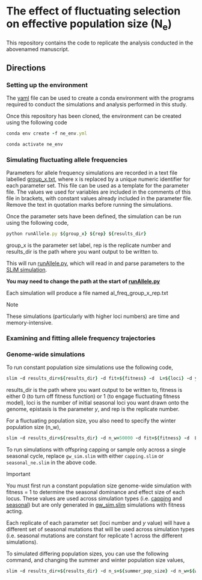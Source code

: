 # The effect of fluctuating selection on effective population size (N<sub>e</sub>)
This repository contains the code to replicate the analysis conducted in the abovenamed manuscript. 

## Directions

### Setting up the environment
The [yaml](ne_env.yml) file can be used to create a conda environment with the programs required to conduct the simulations and analysis performed in this study.

Once this repository has been cloned, the environment can be created using the following code

```ruby
conda env create -f ne_env.yml

conda activate ne_env
```

### Simulating fluctuating allele frequencies
Parameters for allele frequency simulations are recorded in a text file labelled [group_x.txt](group_x.txt), where x is replaced by a unique numeric identifier for each parameter set. This file can be used as a template for the parameter file. The values we used for variables are included in the comments of this file in brackets, with constant values already included in the parameter file. Remove the text in quotation marks before running the simulations.

Once the parameter sets have been defined, the simulation can be run using the following code,

```ruby
python runAllele.py ${group_x} ${rep} ${results_dir}
```
group_x is the parameter set label, rep is the replicate number and results_dir is the path where you want output to be written to.

This will run [runAllele.py](runAllele.py), which will read in and parse parameters to the [SLiM simulation](wittmann_allele.slim). 

**You may need to change the path at the start of [runAllele.py](runAllele.py)**

Each simulation will produce a file named al_freq_group_x_rep.txt

> [!NOTE]
> These simulations (particularly with higher loci numbers) are time and memory-intensive.

### Examining and fitting allele frequency trajectories

### Genome-wide simulations

To run constant population size simulations use the following code, 

```ruby
slim -d results_dir=${results_dir} -d fit=${fitness} -d  L=${loci} -d y=${epistasis} -d rep=${rep} gw_sim.slim
```
results_dir is the path where you want output to be written to, fitness is either 0 (to turn off fitness function) or 1 (to engage fluctuating fitness model), loci is the number of initial seasonal loci you want drawn onto the genome, epistasis is the parameter _y_, and rep is the replicate number.

For a fluctuating population size, you also need to specify the winter population size (n_w),

``` ruby
slim -d results_dir=${results_dir} -d n_w=50000 -d fit=${fitness} -d  L=${loci} -d y=${epistasis} -d rep=${rep} gw_sim.slim
```
To run simulations with offspring capping or sample only across a single seasonal cycle, replace ``` gw_sim.slim ``` with either ``` capping.slim ``` or ``` seasonal_ne.slim ``` in the above code.

> [!IMPORTANT]
> You must first run a constant population size genome-wide simulation with fitness = 1 to determine the seasonal dominance and effect size of each locus. These values are used across simulation types (i.e. [capping](capping.slim) and [seasonal](seasonal_ne.slim)) but are only generated in [gw_sim.slim](gw_sim.slim) simulations with fitness acting.
>
> Each replicate of each parameter set (loci number and _y_ value) will have a different set of seasonal mutations that will be used across simulation types (i.e. seasonal mutations are constant for replicate 1 across the different simulations).

To simulated differing population sizes, you can use the following command, and changing the summer and winter population size values,
``` ruby
slim -d results_dir=${results_dir} -d n_s=${summer_pop_size} -d n_w=${winter_pop_size} -d fit=${fitness} -d  L=${loci} -d y=${epistasis} -d rep=${rep} scaled_timeseries.slim
```
